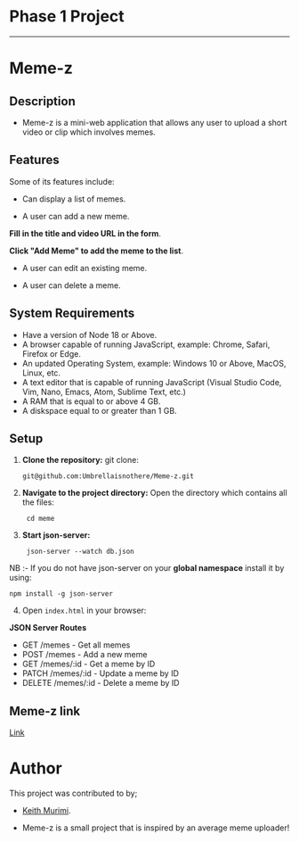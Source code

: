# Phase 1 Project
-----
# Meme-z

## Description

- Meme-z is a mini-web application that allows any user to upload a short video or clip which involves memes.


## Features
Some of its features include: 

- Can display a list of memes.

- A user can add a new meme.

__Fill in the title and video URL in the form__.

__Click "Add Meme" to add the meme to the list__.

- A user can edit an existing meme.

- A user can delete a meme.

## System Requirements
- Have a version of Node 18 or Above.
- A browser capable of running JavaScript, example: Chrome, Safari, Firefox or Edge.
- An updated Operating System, example: Windows 10 or Above, MacOS, Linux, etc.
- A text editor that is capable of running JavaScript (Visual Studio Code, Vim, Nano, Emacs, Atom, Sublime Text, etc.)
- A RAM that is equal to or above 4 GB.
- A diskspace equal to or greater than 1 GB.

## Setup

1. **Clone the repository:**
   git clone:
   ```
   git@github.com:Umbrellaisnothere/Meme-z.git
   ```

2. **Navigate to the project directory:**
    Open the directory which contains all the files:

        cd meme

3. **Start json-server:**    

        json-server --watch db.json

NB :- If you do not have json-server on your **global namespace** install it by using:

    npm install -g json-server


4. Open `index.html` in your browser:

**JSON Server Routes**

- GET /memes - Get all memes
- POST /memes - Add a new meme
- GET /memes/:id - Get a meme by ID
- PATCH /memes/:id - Update a meme by ID
- DELETE /memes/:id - Delete a meme by ID

## Meme-z link
[Link]()

# Author
This project  was contributed to by;

- [Keith Murimi](https://github.com/Umbrellaisnothere).

- Meme-z is a small project that is inspired by an average meme uploader!

